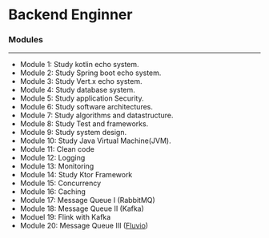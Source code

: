 # Backend Enginner

### Modules

---

- Module 1:  Study kotlin echo system.
- Module 2:  Study Spring boot echo system.
- Module 3:  Study Vert.x echo system.
- Module 4:  Study database system.
- Module 5:  Study application Security.
- Module 6:  Study software architectures.
- Module 7:  Study algorithms and datastructure.
- Module 8:  Study Test and frameworks.
- Module 9:  Study system design.
- Module 10: Study Java Virtual Machine(JVM).
- Module 11: Clean code
- Module 12: Logging
- Module 13: Monitoring
- Module 14: Study Ktor Framework
- Module 15: Concurrency
- Module 16: Caching
- Module 17: Message Queue I   (RabbitMQ)
- Module 18: Message Queue II  (Kafka)
- Moduel 19: Flink with Kafka
- Module 20: Message Queue III ([Fluvio](https://github.com/infinyon/fluvio))

